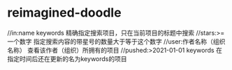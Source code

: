 # reimagined-doodle
//in:name keywords              精确指定搜索项目，只在当前项目的标题中搜索
//stars:>=一个数字              指定搜索内容的带星号的数量大于等于这个数字
//user:作者名称（组织名称）     查看该作者（组织）所拥有的项目
//pushed:>2021-01-01 keywords   在指定时间后还在更新的名为keywords的项目
